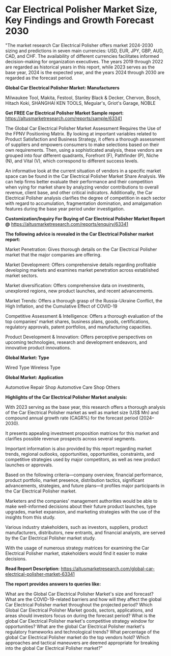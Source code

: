 <h1>Car Electrical Polisher Market Size, Key Findings and Growth Forecast 2030 </h1>

"The market research Car Electrical Polisher offers market 2024-2030 sizing and predictions in seven main currencies: USD, EUR, JPY, GBP, AUD, CAD, and CHF. The availability of different currencies facilitates informed decision-making for organization executives. The years 2019 through 2022 are regarded as historical years in this report, while 2023 serves as the base year, 2024 is the expected year, and the years 2024 through 2030 are regarded as the forecast period.

<b>Global Car Electrical Polisher Market: Manufacturers</b>

Milwaukee Tool, Makita, Festool, Stanley Black & Decker, Chervon, Bosch, Hitach Koki, SHANGHAI KEN TOOLS, Meguiar's, Griot's Garage, NOBLE

<b>Get FREE Car Electrical Polisher Market Sample report:</b> <a href="https://altusmarketresearch.com/reports/sample/63341">https://altusmarketresearch.com/reports/sample/63341</a>

The Global Car Electrical Polisher Market Assessment Requires the Use of the FPNV Positioning Matrix. By looking at important variables related to Product Satisfaction and Business Strategy, it offers a thorough assessment of suppliers and empowers consumers to make selections based on their own requirements. Then, using a sophisticated analysis, these vendors are grouped into four different quadrants, Forefront (F), Pathfinder (P), Niche (N), and Vital (V), which correspond to different success levels.

An informative look at the current situation of vendors in a specific market space can be found in the Car Electrical Polisher Market Share Analysis. We can help firms better evaluate their performance and their competition when vying for market share by analyzing vendor contributions to overall revenue, client base, and other critical indicators. Additionally, the Car Electrical Polisher analysis clarifies the degree of competition in each sector with regard to accumulation, fragmentation domination, and amalgamation features during the base year period under investigation.

<b>Customization/Inquiry For Buying of Car Electrical Polisher Market Report @</b> <a href="https://altusmarketresearch.com/reports/enquiry/63341">https://altusmarketresearch.com/reports/enquiry/63341</a>

<b>The following advice is revealed in the Car Electrical Polisher market report:</b>

Market Penetration: Gives thorough details on the Car Electrical Polisher market that the major companies are offering.

Market Development: Offers comprehensive details regarding profitable developing markets and examines market penetration across established market sectors.

Market diversification: Offers comprehensive data on investments, unexplored regions, new product launches, and recent advancements.

Market Trends: Offers a thorough grasp of the Russia-Ukraine Conflict, the High Inflation, and the Cumulative Effect of COVID-19

Competitive Assessment & Intelligence: Offers a thorough evaluation of the top companies' market shares, business plans, goods, certifications, regulatory approvals, patent portfolios, and manufacturing capacities.

Product Development & Innovation: Offers perceptive perspectives on upcoming technologies, research and development endeavors, and innovative product innovations.

<b>Global Market: Type</b>

Wired Type
Wireless Type

<b>Global Market: Application</b>

Automotive Repair Shop
Automotive Care Shop
Others


<b>Highlights of the Car Electrical Polisher Market analysis:</b>

With 2023 serving as the base year, this research offers a thorough analysis of the Car Electrical Polisher market as well as market size (US$ Mn) and compound annual growth rate (CAGR%) for the forecast period (2024–2030).

It presents appealing investment proposition matrices for this market and clarifies possible revenue prospects across several segments.

Important information is also provided by this report regarding market trends, regional outlooks, opportunities, opportunities, constraints, and competitive strategies used by major competitors, as well as new product launches or approvals.

Based on the following criteria—company overview, financial performance, product portfolio, market presence, distribution tactics, significant advancements, strategies, and future plans—it profiles major participants in the Car Electrical Polisher market.

Marketers and the companies' management authorities would be able to make well-informed decisions about their future product launches, type upgrades, market expansion, and marketing strategies with the use of the insights from this study.

Various industry stakeholders, such as investors, suppliers, product manufacturers, distributors, new entrants, and financial analysts, are served by the Car Electrical Polisher market study.

With the usage of numerous strategy matrices for examining the Car Electrical Polisher market, stakeholders would find it easier to make decisions.

<b>Read Report Description:</b> <a href="https://altusmarketresearch.com/global-car-electrical-polisher-market-63341">https://altusmarketresearch.com/global-car-electrical-polisher-market-63341</a>

<b>The report provides answers to queries like:</b>

What are the Global Car Electrical Polisher Market's size and forecast?
What are the COVID-19-related barriers and how will they affect the global Car Electrical Polisher market throughout the projected period?
Which Global Car Electrical Polisher Market goods, sectors, applications, and areas should investors focus on during the forecast period?
What is the global Car Electrical Polisher market's competitive strategy window for opportunities?
What are the global Car Electrical Polisher market's regulatory frameworks and technological trends?
What percentage of the global Car Electrical Polisher market do the top vendors hold?
Which approaches and tactical maneuvers are deemed appropriate for breaking into the global Car Electrical Polisher market?"

